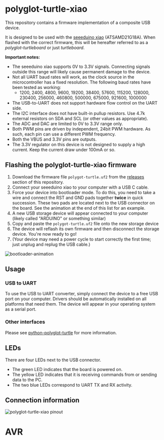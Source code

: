 # polyglot-turtle-xiao

This repository contains a firmware implementation of a composite USB device.

It is designed to be used with the [seeeduino xiao](http://wiki.seeedstudio.com/Seeeduino-XIAO/) (ATSAMD21G18A). When flashed with the correct firmware, this will be hereafter referred to as a *polyglot-turtleboard* or just *turtleboard*.

**Important notes:**

- The seeeduino xiao supports 0V to 3.3V signals. Connecting signals outside this range will likely cause permanent damage to the device.
- Not all UART baud rates will work, as the clock source in the microcontroller has a fixed resolution. The following baud rates have been tested as working:
    - 1200, 2400, 4800, 9600, 19200, 38400, 57600, 115200, 128000, 230400, 256000, 460800, 500000, 675000, 921600, 1000000
- The USB-to-UART does not support hardware flow control on the UART side.
- The I2C interface does not have built-in pullup resistors. Use 4.7k external resistors on SDA and SCL (or other values as appropriate).
- The ADC and DAC are limited to 0V to 3.3V range only.
- Both PWM pins are driven by independent, 24bit PWM hardware. As such, each pin can use a different PWM frequency.
- Both the VBUS and 3.3V pins are outputs.
- The 3.3V regulator on this device is not designed to supply a high current. Keep the current draw under 100mA or so.

## Flashing the polyglot-turtle-xiao firmware

1. Download the firmware file `polygot-turtle.uf2` from the [releases](https://github.com/jeremyherbert/polyglot-turtle-xiao/releases) section of this repository.
2. Connect your seeeduino xiao to your computer with a USB C cable.
3. Force your device into bootloader mode. To do this, you need to take a wire and connect the RST and GND pads together **twice** in quick succession. These two pads are located next to the USB connector on the board. See the animation at the end of this list for an example.
4. A new USB storage device will appear connected to your computer (likely called "ARDUINO" or something similar)
5. Copy and paste the `polygot-turtle.uf2` file onto the new storage device
6. The device will reflash its own firmware and then disconnect the storage device. You're now ready to go! 
7. (Your device may need a power cycle to start correctly the first time; just unplug and replug the USB cable.)

![bootloader-animation](https://files.seeedstudio.com/wiki/Seeeduino-XIAO/img/XIAO-reset.gif)

## Usage

### USB to UART
To use the USB to UART converter, simply connect the device to a free USB port on your computer. Drivers should be automatically installed on all platforms that need them. The device will appear in your operating system as a serial port.

### Other interfaces
Please see [python-polyglot-turtle](https://github.com/jeremyherbert/python-polyglot-turtle) for more information.

## LEDs

There are four LEDs next to the USB connector. 

- The green LED indicates that the board is powered on. 
- The yellow LED indicates that it is receiving commands from or sending data to the PC.
- The two blue LEDs correspond to UART TX and RX activity.

## Connection information

![polyglot-turtle-xiao pinout](https://files.jeremyherbert.net/polyglot-turtle-xiao.png)
# AVR
